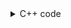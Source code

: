 <details><summary>C++ code</summary>

Runtime `0 ms` Beats `100%`.<br>
Memory `6.5 MB` Beats `53.35%`.

![](../../../../assets/290.png)

</details>
